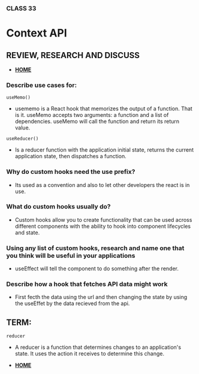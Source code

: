 ### CLASS 33


# Context API






## REVIEW, RESEARCH AND DISCUSS


- [**HOME**](https://seidomo.github.io/reading_notes/home)


### Describe use cases for: 

``` useMemo() ```

- usememo is a React hook that memorizes the output of a function. That is it. useMemo accepts two arguments: a function and a list of dependencies. useMemo will call the function and return its return value.

``` useReducer() ```

- Is a reducer function with the application initial state, returns the current application state, then dispatches a function.


### Why do custom hooks need the use prefix?

- Its used as a convention and also to let other developers the react is in use.

### What do custom hooks usually do?

- Custom hooks allow you to create functionality that can be used across different components with the ability to hook into component lifecycles and state.



### Using any list of custom hooks, research and name one that you think will be useful in your applications

- useEffect will tell the component to do something after the render.


### Describe how a hook that fetches API data might work

- First fecth the data using the url and then changing the state by using the useEffet by the data recieved from the api.


## TERM:

``` reducer ```


- A reducer is a function that determines changes to an application's state. It uses the action it receives to determine this change. 



- [**HOME**](https://seidomo.github.io/reading_notes/home)